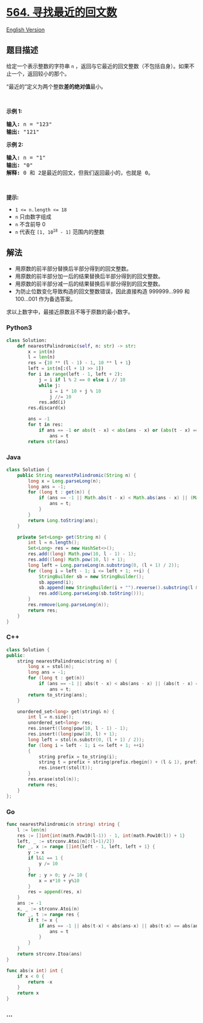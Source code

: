 # [564. 寻找最近的回文数](https://leetcode.cn/problems/find-the-closest-palindrome)

[English Version](/solution/0500-0599/0564.Find%20the%20Closest%20Palindrome/README_EN.md)

## 题目描述

<!-- 这里写题目描述 -->

<p>给定一个表示整数的字符串&nbsp;<code>n</code> ，返回与它最近的回文整数（不包括自身）。如果不止一个，返回较小的那个。</p>

<p>“最近的”定义为两个整数<strong>差的绝对值</strong>最小。</p>

<p>&nbsp;</p>

<p><strong>示例 1:</strong></p>

<pre>
<strong>输入:</strong> n = "123"
<strong>输出:</strong> "121"
</pre>

<p><strong>示例 2:</strong></p>

<pre>
<strong>输入:</strong> n = "1"
<strong>输出:</strong> "0"
<strong>解释:</strong> 0 和 2是最近的回文，但我们返回最小的，也就是 0。
</pre>

<p>&nbsp;</p>

<p><strong>提示:</strong></p>

<ul>
	<li><code>1 &lt;= n.length &lt;= 18</code></li>
	<li><code>n</code>&nbsp;只由数字组成</li>
	<li><code>n</code>&nbsp;不含前导 0</li>
	<li><code>n</code>&nbsp;代表在&nbsp;<code>[1, 10<sup>18</sup>&nbsp;- 1]</code> 范围内的整数</li>
</ul>

## 解法

<!-- 这里可写通用的实现逻辑 -->

-   用原数的前半部分替换后半部分得到的回文整数。
-   用原数的前半部分加一后的结果替换后半部分得到的回文整数。
-   用原数的前半部分减一后的结果替换后半部分得到的回文整数。
-   为防止位数变化导致构造的回文整数错误，因此直接构造 999999…999 和 100…001 作为备选答案。

求以上数字中，最接近原数且不等于原数的最小数字。

<!-- tabs:start -->

### **Python3**

<!-- 这里可写当前语言的特殊实现逻辑 -->

```python
class Solution:
    def nearestPalindromic(self, n: str) -> str:
        x = int(n)
        l = len(n)
        res = {10 ** (l - 1) - 1, 10 ** l + 1}
        left = int(n[:(l + 1) >> 1])
        for i in range(left - 1, left + 2):
            j = i if l % 2 == 0 else i // 10
            while j:
                i = i * 10 + j % 10
                j //= 10
            res.add(i)
        res.discard(x)

        ans = -1
        for t in res:
            if ans == -1 or abs(t - x) < abs(ans - x) or (abs(t - x) == abs(ans - x) and t < ans):
                ans = t
        return str(ans)
```

### **Java**

<!-- 这里可写当前语言的特殊实现逻辑 -->

```java
class Solution {
    public String nearestPalindromic(String n) {
        long x = Long.parseLong(n);
        long ans = -1;
        for (long t : get(n)) {
            if (ans == -1 || Math.abs(t - x) < Math.abs(ans - x) || (Math.abs(t - x) == Math.abs(ans - x) && t < ans)) {
                ans = t;
            }
        }
        return Long.toString(ans);
    }

    private Set<Long> get(String n) {
        int l = n.length();
        Set<Long> res = new HashSet<>();
        res.add((long) Math.pow(10, l - 1) - 1);
        res.add((long) Math.pow(10, l) + 1);
        long left = Long.parseLong(n.substring(0, (l + 1) / 2));
        for (long i = left - 1; i <= left + 1; ++i) {
            StringBuilder sb = new StringBuilder();
            sb.append(i);
            sb.append(new StringBuilder(i + "").reverse().substring(l & 1));
            res.add(Long.parseLong(sb.toString()));
        }
        res.remove(Long.parseLong(n));
        return res;
    }
}
```

### **C++**

```cpp
class Solution {
public:
    string nearestPalindromic(string n) {
        long x = stol(n);
        long ans = -1;
        for (long t : get(n))
            if (ans == -1 || abs(t - x) < abs(ans - x) || (abs(t - x) == abs(ans - x) && t < ans))
                ans = t;
        return to_string(ans);
    }

    unordered_set<long> get(string& n) {
        int l = n.size();
        unordered_set<long> res;
        res.insert((long)pow(10, l - 1) - 1);
        res.insert((long)pow(10, l) + 1);
        long left = stol(n.substr(0, (l + 1) / 2));
        for (long i = left - 1; i <= left + 1; ++i)
        {
            string prefix = to_string(i);
            string t = prefix + string(prefix.rbegin() + (l & 1), prefix.rend());
            res.insert(stol(t));
        }
        res.erase(stol(n));
        return res;
    }
};
```

### **Go**

```go
func nearestPalindromic(n string) string {
	l := len(n)
	res := []int{int(math.Pow10(l-1)) - 1, int(math.Pow10(l)) + 1}
	left, _ := strconv.Atoi(n[:(l+1)/2])
	for _, x := range []int{left - 1, left, left + 1} {
		y := x
		if l&1 == 1 {
			y /= 10
		}
		for ; y > 0; y /= 10 {
			x = x*10 + y%10
		}
		res = append(res, x)
	}
	ans := -1
	x, _ := strconv.Atoi(n)
	for _, t := range res {
		if t != x {
			if ans == -1 || abs(t-x) < abs(ans-x) || abs(t-x) == abs(ans-x) && t < ans {
				ans = t
			}
		}
	}
	return strconv.Itoa(ans)
}

func abs(x int) int {
	if x < 0 {
		return -x
	}
	return x
}
```

### **...**

```

```

<!-- tabs:end -->
